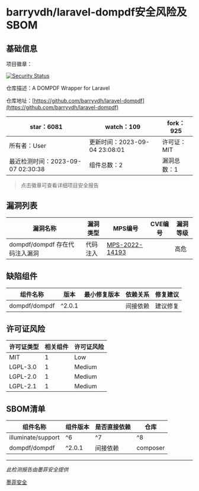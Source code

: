 # barryvdh/laravel-dompdf安全风险及SBOM

## 基础信息

项目徽章：

[![Security Status](https://www.murphysec.com/platform3/v31/badge/1699489645192675328.svg)](https://www.murphysec.com/console/report/1692966505467895808/1699489645192675328)

仓库描述：A DOMPDF Wrapper for Laravel

仓库地址：[https://github.com/barryvdh/laravel-dompdf](https://github.com/barryvdh/laravel-dompdf)

| star：6081 | watch：109 | fork：925 |
| ----------- | -------------- | ------------ |
| 所有者：User | 更新时间：2023-09-04 23:08:01 | 许可证：MIT |
| 最近检测时间：2023-09-07 02:30:38 | 组件总数：2 | 漏洞总数：1 |

> 点击徽章可查看详细项目安全报告



## 漏洞列表

| 漏洞名称 | 漏洞类型 | MPS编号 | CVE编号 | 漏洞等级 |
| ------- | ------ | ------- | ------ | ----- |
|dompdf/dompdf 存在代码注入漏洞|代码注入|[MPS-2022-14193](https://www.oscs1024.com/hd/MPS-2022-14193)||高危|




## 缺陷组件

| 组件名称 | 版本 | 最小修复版本 | 依赖关系 | 修复建议 |
| -------- | ---- | ------------ | -------- | -------- |
|dompdf/dompdf|^2.0.1||间接依赖|建议修复|C:0|H:1|M:0|L:0|




## 许可证风险

| 许可证类型 | 相关组件 | 许可证风险 |
| ---------- | -------- | ---------- |
|MIT|1|Low|
|LGPL-3.0|1|Medium|
|LGPL-2.0|1|Medium|
|LGPL-2.1|1|Medium|




## SBOM清单

| 组件名称 | 组件版本 | 是否直接依赖 | 仓库 |
| -------- | -------- | ------------ | ---- |
|illuminate/support|^6|^7|^8|^9|^10|间接依赖|composer|
|dompdf/dompdf|^2.0.1|间接依赖|composer|


------

*此检测报告由墨菲安全提供*

[墨菲安全](www.murphysec.com)